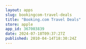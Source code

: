 ```yaml
---
layout: apps
slug: bookingcom-travel-deals
title: "Booking.com Travel Deals"
store: apple
app_id: 367003839
date: 2024-07-18T09:37:27Z
published: 2010-04-14T18:30:24Z
---
```

